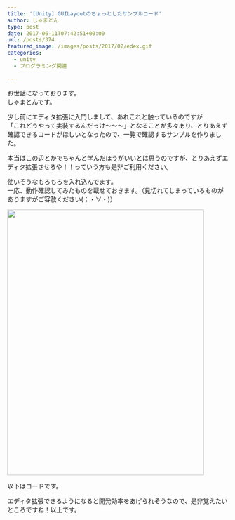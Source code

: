 ```yaml
---
title: '[Unity] GUILayoutのちょっとしたサンプルコード'
author: しゃまとん
type: post
date: 2017-06-11T07:42:51+00:00
url: /posts/374
featured_image: /images/posts/2017/02/edex.gif
categories:
  - unity
  - プログラミング関連

---
```

お世話になっております。  
しゃまとんです。

少し前にエディタ拡張に入門しまして、あれこれと触っているのですが  
「これどうやって実装するんだっけ〜〜〜」となることが多々あり、とりあえず確認できるコードがほしいとなったので、一覧で確認するサンプルを作りました。

本当は[この辺][1]とかでちゃんと学んだほうがいいとは思うのですが、とりあえずエディタ拡張させろや！！っていう方も是非ご利用ください。

使いそうなもろもろを入れ込んでます。  
一応、動作確認してみたものを載せておきます。（見切れてしまっているものがありますがご容赦ください(；・∀・)）

[<img src="https://shamaton.orz.hm/blog/images/posts/2017/02/edex.gif" alt="" width="448" height="606" class="aligncenter size-full wp-image-379" />][2]

以下はコードです。



エディタ拡張できるようになると開発効率をあげられそうなので、是非覚えたいところですね！以上です。

 [1]: http://anchan828.github.io/editor-manual/
 [2]: https://shamaton.orz.hm/blog/images/posts/2017/02/edex.gif